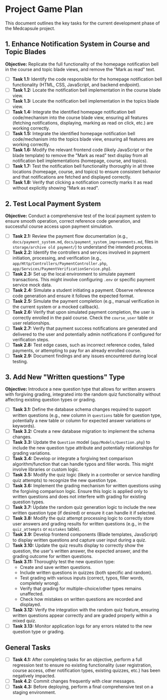 # Project Game Plan

This document outlines the key tasks for the current development phase of the Medcapsule project.

## 1. Enhance Notification System in Course and Topic Blades

**Objective:** Replicate the full functionality of the homepage notification bell in the course and topic blade views, and remove the "Mark as read" text.

- [ ] **Task 1.1:** Identify the code responsible for the homepage notification bell functionality (HTML, CSS, JavaScript, and backend endpoint).
- [ ] **Task 1.2:** Locate the notification bell implementation in the course blade view.
- [ ] **Task 1.3:** Locate the notification bell implementation in the topics blade view.
- [ ] **Task 1.4:** Integrate the identified homepage notification bell code/mechanism into the course blade view, ensuring all features (fetching notifications, displaying, marking as read on click, etc.) are working correctly.
- [ ] **Task 1.5:** Integrate the identified homepage notification bell code/mechanism into the topics blade view, ensuring all features are working correctly.
- [ ] **Task 1.6:** Modify the relevant frontend code (likely JavaScript or the blade template) to remove the "Mark as read" text display from all notification bell implementations (homepage, course, and topics).
- [ ] **Task 1.7:** Test the notification bell functionality thoroughly in all three locations (homepage, course, and topics) to ensure consistent behavior and that notifications are fetched and displayed correctly.
- [ ] **Task 1.8:** Verify that clicking a notification correctly marks it as read without explicitly showing "Mark as read".

## 2. Test Local Payment System

**Objective:** Conduct a comprehensive test of the local payment system to ensure smooth operation, correct reference code generation, and successful course access upon payment simulation.

- [ ] **Task 2.1:** Review the payment flow documentation (e.g., `docs/payment_system.md`, `docs/payment_system_improvements.md`, files in `storage/archive old payment/`) to understand the intended process.
- [ ] **Task 2.2:** Identify the controllers and services involved in payment initiation, processing, and verification (e.g., `app/Http/Controllers/PaymentController.php`, `app/Services/PaymentVerificationService.php`).
- [ ] **Task 2.3:** Set up the local environment to simulate payment transactions. This might involve configuring `.env` or specific payment service mock data.
- [ ] **Task 2.4:** Simulate a student initiating a payment. Observe reference code generation and ensure it follows the expected format.
- [ ] **Task 2.5:** Simulate the payment completion (e.g., manual verification in the current system or a mocked callback).
- [ ] **Task 2.6:** Verify that upon simulated payment completion, the user is correctly enrolled in the paid course. Check the `course_user` table or user relationships.
- [ ] **Task 2.7:** Verify that payment success notifications are generated and delivered to the user and potentially admin notifications if configured for verification steps.
- [ ] **Task 2.8:** Test edge cases, such as incorrect reference codes, failed payments, or attempting to pay for an already enrolled course.
- [ ] **Task 2.9:** Document findings and any issues encountered during local testing.

## 3. Add New "Written questions" Type

**Objective:** Introduce a new question type that allows for written answers with forgiving grading, integrated into the random quiz functionality without affecting existing question types or grading.

- [ ] **Task 3.1:** Define the database schema changes required to support written questions (e.g., new column in `questions` table for question type, potentially a new table or column for expected answer variations or keywords).
- [ ] **Task 3.2:** Create a new database migration to implement the schema changes.
- [ ] **Task 3.3:** Update the `Question` model (`app/Models/Question.php`) to include the new question type attribute and potentially relationships for grading variations.
- [ ] **Task 3.4:** Develop or integrate a forgiving text comparison algorithm/function that can handle typos and filler words. This might involve libraries or custom logic.
- [ ] **Task 3.5:** Modify the quiz logic (likely in a controller or service handling quiz attempts) to recognize the new question type.
- [ ] **Task 3.6:** Implement the grading mechanism for written questions using the forgiving comparison logic. Ensure this logic is applied only to written questions and does not interfere with grading for existing question types.
- [ ] **Task 3.7:** Update the random quiz generation logic to include the new written question type (if desired) or ensure it can handle it if selected.
- [ ] **Task 3.8:** Modify the quiz attempt processing logic to correctly store user answers and grading results for written questions (e.g., in the `quiz_attempts` or `mistakes` table).
- [ ] **Task 3.9:** Develop frontend components (Blade templates, JavaScript) to display written questions and capture user input during a quiz.
- [ ] **Task 3.10:** Update the quiz results display to correctly show the question, the user's written answer, the expected answer, and the grading outcome for written questions.
- [ ] **Task 3.11:** Thoroughly test the new question type:
    - Create and save written questions.
    - Include written questions in quizzes (both specific and random).
    - Test grading with various inputs (correct, typos, filler words, completely wrong).
    - Verify that grading for multiple-choice/other types remains unaffected.
    - Check how mistakes on written questions are recorded and displayed.
- [ ] **Task 3.12:** Verify the integration with the random quiz feature, ensuring written questions appear correctly and are graded properly within a mixed quiz.
- [ ] **Task 3.13:** Monitor application logs for any errors related to the new question type or grading.

## General Tasks

- [ ] **Task 4.1:** After completing tasks for an objective, perform a full regression test to ensure no existing functionality (user registration, course access, other notification types, existing quizzes, etc.) has been negatively impacted.
- [ ] **Task 4.2:** Commit changes frequently with clear messages.
- [ ] **Task 4.3:** Before deploying, perform a final comprehensive test on a staging environment.
